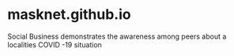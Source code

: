 # masknet.github.io
Social Business demonstrates the awareness among peers about a localities COVID -19 situation 
